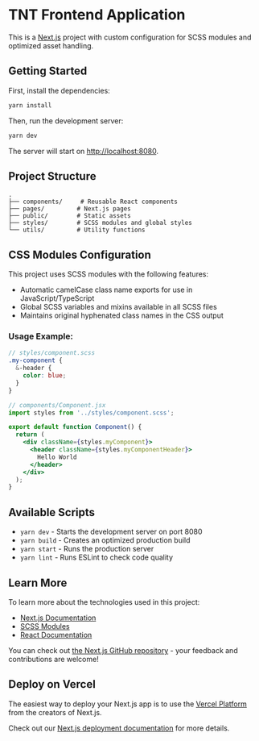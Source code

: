 # TNT Frontend Application

This is a [Next.js](https://nextjs.org/) project with custom configuration for SCSS modules and optimized asset handling.

## Getting Started

First, install the dependencies:

```bash
yarn install
```

Then, run the development server:

```bash
yarn dev
```

The server will start on [http://localhost:8080](http://localhost:8080).

## Project Structure

```
.
├── components/     # Reusable React components
├── pages/         # Next.js pages
├── public/        # Static assets
├── styles/        # SCSS modules and global styles
└── utils/         # Utility functions
```

## CSS Modules Configuration

This project uses SCSS modules with the following features:

- Automatic camelCase class name exports for use in JavaScript/TypeScript
- Global SCSS variables and mixins available in all SCSS files
- Maintains original hyphenated class names in the CSS output

### Usage Example:

```scss
// styles/component.scss
.my-component {
  &-header {
    color: blue;
  }
}
```

```jsx
// components/Component.jsx
import styles from '../styles/component.scss';

export default function Component() {
  return (
    <div className={styles.myComponent}>
      <header className={styles.myComponentHeader}>
        Hello World
      </header>
    </div>
  );
}
```

## Available Scripts

- `yarn dev` - Starts the development server on port 8080
- `yarn build` - Creates an optimized production build
- `yarn start` - Runs the production server
- `yarn lint` - Runs ESLint to check code quality

## Learn More

To learn more about the technologies used in this project:

- [Next.js Documentation](https://nextjs.org/docs)
- [SCSS Modules](https://github.com/css-modules/css-modules)
- [React Documentation](https://reactjs.org/)

You can check out [the Next.js GitHub repository](https://github.com/vercel/next.js/) - your feedback and contributions are welcome!

## Deploy on Vercel

The easiest way to deploy your Next.js app is to use the [Vercel Platform](https://vercel.com/new?utm_medium=default-template&filter=next.js&utm_source=create-next-app&utm_campaign=create-next-app-readme) from the creators of Next.js.

Check out our [Next.js deployment documentation](https://nextjs.org/docs/deployment) for more details.
